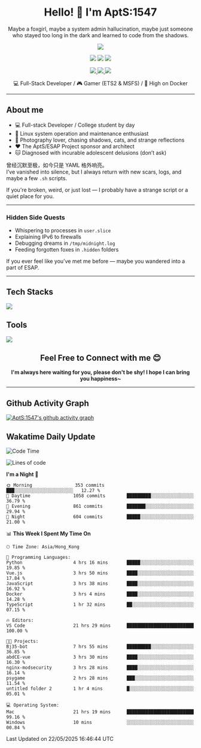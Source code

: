 <div align="center">
  <h1>Hello! 👋 I'm AptS:1547</h1>
  <p>Maybe a foxgirl, maybe a system admin hallucination, maybe just someone who stayed too long in the dark and learned to code from the shadows.</p>
</div>

<div align="center">
  <p>
    <a href="https://github.com/AptS-1547">
      <img src="https://github-readme-stats.vercel.app/api?username=AptS-1547&show_icons=true&theme=transparent" />
    </a>
  </p>

  <p>
    <img src="https://komarev.com/ghpvc/?username=AptS-1547&color=blue&style=flat-square" />
    <img src="https://img.shields.io/github/followers/AptS-1547?style=flat-square" />
    <img src="https://img.shields.io/github/stars/AptS-1547?style=flat-square" />
  </p>

  <p>
    <a href="https://www.esaps.net/">
      <img src="https://img.shields.io/badge/website-4493f8?style=for-the-badge&logo=About.me&logoColor=white" />
    </a>
    <a href="https://wwwesaps.net/feed/">
      <img src="https://img.shields.io/badge/RSS-4493f8?style=for-the-badge&logo=rss&logoColor=white" />
    </a>
    <a href="mailto:apts-1547@esaps.net">
      <img src="https://img.shields.io/badge/Email-4493f8?style=for-the-badge&logo=gmail&logoColor=white" />
    </a>
  </p>

  <p>
    💻 Full-Stack Developer / 🎮 Gamer (ETS2 & MSFS) / 🐋 High on Docker
  </p>
</div>

---

## About me

- 💻 Full-stack Developer / College student by day  
- 📶 Linux system operation and maintenance enthusiast  
- 📸 Photography lover, chasing shadows, cats, and strange reflections  
- ❤ The AptS/ESAP Project sponsor and architect  
- 🐱 Diagnosed with incurable adolescent delusions (don’t ask)

曾经沉默至极，如今只是 YAML 格外响亮。  
I’ve vanished into silence, but I always return with new scars, logs, and maybe a few `.sh` scripts.

If you're broken, weird, or just lost — I probably have a strange script or a quiet place for you.

---

### Hidden Side Quests

- Whispering to processes in `user.slice`  
- Explaining IPv6 to firewalls  
- Debugging dreams in `/tmp/midnight.log`  
- Feeding forgotten foxes in `.hidden` folders  

If you ever feel like you’ve met me before — maybe you wandered into a part of ESAP.

---

## Tech Stacks

<a href="https://skillicons.dev">
  <img src="https://skillicons.dev/icons?i=py,arduino,php,html,css,javascript,typescript,bash,java,kotlin,vue,go,nodejs,cpp,rust,tailwind" />
</a>

## Tools

<a href="https://skillicons.dev">
  <img src="https://skillicons.dev/icons?i=ae,pr,ps,au,blender,visualstudio,vscode,androidstudio,idea,anaconda,gradle,maven,npm,vite,yarn,cloudflare,docker,git,github,githubactions,jenkins,nginx,workers,wordpress,sentry,grafana,prometheus,postgres,mysql,mongodb,redis" />
</a>

<div align="center">
  <h2>Feel Free to Connect with me 😊</h2>
  <strong>I'm always here waiting for you, please don't be shy! I hope I can bring you happiness~</strong>
</div>

---

## Github Activity Graph

[![AptS:1547's github activity graph](https://github-readme-activity-graph.vercel.app/graph?username=AptS-1547&theme=react-dark)](https://github.com/AptS-1547)

## Wakatime Daily Update

<!--START_SECTION:waka-->
![Code Time](http://img.shields.io/badge/Code%20Time-516%20hrs%2037%20mins-blue)

![Lines of code](https://img.shields.io/badge/From%20Hello%20World%20I%27ve%20Written-623.9%20thousand%20lines%20of%20code-blue)

**I'm a Night 🦉** 

```text
🌞 Morning                353 commits         ███░░░░░░░░░░░░░░░░░░░░░░   12.27 % 
🌆 Daytime                1058 commits        █████████░░░░░░░░░░░░░░░░   36.79 % 
🌃 Evening                861 commits         ███████░░░░░░░░░░░░░░░░░░   29.94 % 
🌙 Night                  604 commits         █████░░░░░░░░░░░░░░░░░░░░   21.00 % 
```


📊 **This Week I Spent My Time On** 

```text
🕑︎ Time Zone: Asia/Hong_Kong

💬 Programming Languages: 
Python                   4 hrs 16 mins       █████░░░░░░░░░░░░░░░░░░░░   19.85 % 
Vue.js                   3 hrs 50 mins       ████░░░░░░░░░░░░░░░░░░░░░   17.84 % 
JavaScript               3 hrs 38 mins       ████░░░░░░░░░░░░░░░░░░░░░   16.92 % 
Docker                   3 hrs 4 mins        ████░░░░░░░░░░░░░░░░░░░░░   14.28 % 
TypeScript               1 hr 32 mins        ██░░░░░░░░░░░░░░░░░░░░░░░   07.15 % 

🔥 Editors: 
VS Code                  21 hrs 29 mins      █████████████████████████   100.00 % 

🐱‍💻 Projects: 
Bj35-bot                 7 hrs 55 mins       █████████░░░░░░░░░░░░░░░░   36.85 % 
abdCE-vue                3 hrs 30 mins       ████░░░░░░░░░░░░░░░░░░░░░   16.30 % 
nginx-modsecurity        3 hrs 28 mins       ████░░░░░░░░░░░░░░░░░░░░░   16.14 % 
psygame                  2 hrs 28 mins       ███░░░░░░░░░░░░░░░░░░░░░░   11.54 % 
untitled folder 2        1 hr 4 mins         █░░░░░░░░░░░░░░░░░░░░░░░░   05.01 % 

💻 Operating System: 
Mac                      21 hrs 19 mins      █████████████████████████   99.16 % 
Windows                  10 mins             ░░░░░░░░░░░░░░░░░░░░░░░░░   00.84 % 
```


 Last Updated on 22/05/2025 16:46:44 UTC
<!--END_SECTION:waka-->
